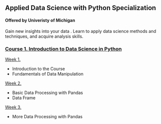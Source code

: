 ## Applied Data Science with Python Specialization 
#### Offered by Univeristy of Michigan
Gain new insights into your data . Learn to apply data science methods and techniques, and acquire analysis skills.

### [Course 1. Introduction to Data Science in Python](https://github.com/kh4vv/Coursera/tree/origin/UMich_DataScience/course1)
[Week 1.](https://github.com/kh4vv/Coursera/tree/origin/UMich_DataScience/course1/week1) 
- Introduction to the Course
- Fundamentals of Data Manipulation

[Week 2.](https://github.com/kh4vv/Coursera/tree/origin/UMich_DataScience/course1/week2)
- Basic Data Processing with Pandas
- Data Frame

[Week 3.](https://github.com/kh4vv/Coursera/tree/origin/UMich_DataScience/course1/week3)
- More Data Processing with Pandas
